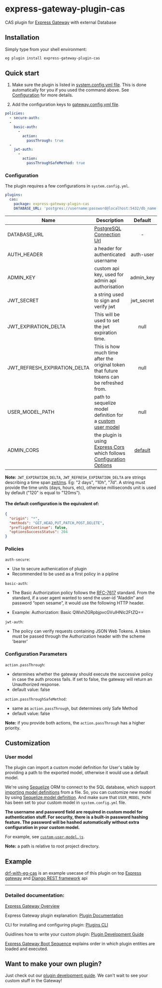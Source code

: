 # express-gateway-plugin-cas

CAS plugin for [Express Gateway](http://www.express-gateway.io/) with external Database

## Installation

Simply type from your shell environment:

```bash
eg plugin install express-gateway-plugin-cas
```

## Quick start

1.  Make sure the plugin is listed in [system.config.yml file](https://www.express-gateway.io/docs/configuration/system.config.yml/).
    This is done automatically for you if you used the command above. See [Configuration](#configuration) for more details.

2.  Add the configuration keys to [gateway.config.yml file](https://www.express-gateway.io/docs/configuration/gateway.config.yml/).

```yaml
policies:
  - secure-auth:
  -
    basic-auth:
      -
        action:
          passThrough: true
  -
    jwt-auth:
      -
        action:
          passThroughSafeMethod: true
```

### Configuration

The plugin requires a few configurations in `system.config.yml`.

```yaml
plugins:
  cas:
    package: express-gateway-plugin-cas
    DATABASE_URL: 'postgres://username:password@localhost:5432/db_name'
```
|Name|Description|Default|Require|
|----|-----------|:-----:|:-----:|
|DATABASE_URL|[PostgreSQL Connection Url](https://www.postgresql.org/docs/current/static/libpq-connect.html#LIBPQ-CONNSTRING)|-|Yes|
|AUTH_HEADER|a header for authenticated username|auth-user|-|
|ADMIN_KEY|custom api key, used for admin api authorisation|admin_key|-|
|JWT_SECRET|a string used to sign and verify jwt|jwt_secret|-|
|JWT_EXPIRATION_DELTA|This will be used to set the jwt expiration time.|null|-|
|JWT_REFRESH_EXPIRATION_DELTA|This is how much time after the original token that future tokens can be refreshed from.|null|-|
|USER_MODEL_PATH|path to sequelize model definition for a [custom user model](#customization)|null|-|
|ADMIN_CORS|the plugin is using [Express Cors](https://github.com/expressjs/cors) which follows [Configuration Options](https://github.com/expressjs/cors#configuration-options)|[default](#the-default-configuration-is-the-equivalent-of:)||

**Note:** `JWT_EXPIRATION_DELTA`, `JWT_REFRESH_EXPIRATION_DELTA` are strings describing a time span [zeit/ms](https://github.com/zeit/ms). Eg: "2 days", "10h", "7d". A string must provide the time units (days, hours, etc), otherwise milliseconds unit is used by default ("120" is equal to "120ms").

#### The default configuration is the equivalent of:
```json
{
  "origin": "*",
  "methods": "GET,HEAD,PUT,PATCH,POST,DELETE",
  "preflightContinue": false,
  "optionsSuccessStatus": 204
}
```

### Policies

`auth-secure`:
* Use to secure authenication of plugin
* Recommended to be used as a first policy in a pipline 

`basic-auth`:
* The Basic Authorization policy follows the [RFC-7617](https://tools.ietf.org/html/rfc7617) standard. From the standard, if a user agent wanted to send the user-id “Aladdin” and password “open sesame”, it would use the following HTTP header.

* Example: Authorization: Basic QWxhZGRpbjpvcGVuIHNlc2FtZQ==

`jwt-auth`: 
* The policy can verify requests containing JSON Web Tokens. A token must be passed through the Authorization header with the scheme 'bearer'

### Configuration Parameters

`action.passThrough`:

-   determines whether the gateway should execute the successive policy in case the auth process fails. If set to false, the gateway will return an Unauthorized response.
-   default value: false

`action.passThroughSafeMethod`:

-   same as `action.passThrough`, but determines only Safe Method
-   default value: false

**Note:** if you provide both actions, the `action.passThrough` has a higher priority.

## Customization

### User model

The plugin can import a custom model definition for User's table by providing a path to the exported model, otherwise it would use a default model.

We're using [Sequelize](http://docs.sequelizejs.com/) ORM to connect to the SQL database, which support [importing model definitions](http://docs.sequelizejs.com/manual/tutorial/models-definition.html#import) from a file. So, you can customize new model by using [Sequelize model definition](http://docs.sequelizejs.com/manual/tutorial/models-definition.html).
 And make sure that `USER_MODEL_PATH` has been set to your custom model in `system.config.yml` file.

**The username and password field are required in custom model for authentication stuff. For security, there is a built-in password hashing feature. The password will be hashed automatically without extra configuration in your custom model.**

For example, see [`custom-user-model.js`](https://gist.github.com/WhatTheFar/a8f26d692ea758ea06238eb1d7f3bc86).

**Note:** a path is relative to root project directory.

## Example

[drf-with-eg-cas](https://github.com/WhatTheFar/drf-with-eg-cas-example) is an example usecase of this plugin on top [Express gateway](https://www.express-gateway.io/) and [Django REST framework](http://www.django-rest-framework.org/) api

---

### Detailed documentation:

[Express Gateway Overview](http://www.express-gateway.io/about/)

Express Gateway plugin explanation:
[Plugin Documentation](http://www.express-gateway.io/docs/plugins/)

CLI for installing and configuring plugin:
[Plugins CLI](http://localhost:4000/docs/cli/plugins/)

Guidlines how to write your custom plugin:
[Plugin Development Guide](http://www.express-gateway.io/docs/plugins/development-guide)

[Express Gateway Boot Sequence](http://www.express-gateway.io/docs/plugins/boot-sequence) explains order in which plugin entities are loaded and executed.

## Want to make your own plugin?

Just check out our [plugin development guide](https://www.express-gateway.io/docs/plugins/).
We can't wait to see your custom stuff in the Gateway!
